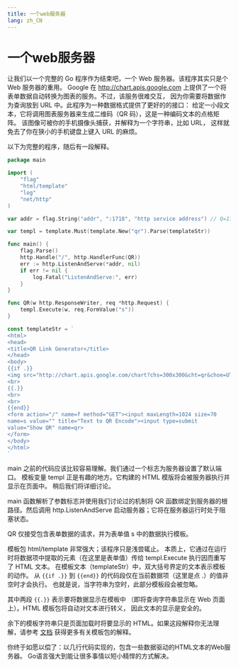 ```yaml
---
title: 一个web服务器
lang: zh_CN
---
```


# 一个web服务器

让我们以一个完整的 Go 程序作为结束吧，一个 Web 服务器。该程序其实只是个 Web 服务器的重用。 Google 在 http://chart.apis.google.com 上提供了一个将表单数据自动转换为图表的服务。不过，该服务很难交互， 因为你需要将数据作为查询放到 URL 中。此程序为一种数据格式提供了更好的的接口： 给定一小段文本，它将调用图表服务器来生成二维码（QR 码），这是一种编码文本的点格矩阵。 该图像可被你的手机摄像头捕获，并解释为一个字符串，比如 URL， 这样就免去了你在狭小的手机键盘上键入 URL 的麻烦。

以下为完整的程序，随后有一段解释。

```go
package main

import (
    "flag"
    "html/template"
    "log"
    "net/http"
)

var addr = flag.String("addr", ":1718", "http service address") // Q=17, R=18

var templ = template.Must(template.New("qr").Parse(templateStr))

func main() {
    flag.Parse()
    http.Handle("/", http.HandlerFunc(QR))
    err := http.ListenAndServe(*addr, nil)
    if err != nil {
        log.Fatal("ListenAndServe:", err)
    }
}

func QR(w http.ResponseWriter, req *http.Request) {
    templ.Execute(w, req.FormValue("s"))
}

const templateStr = `
<html>
<head>
<title>QR Link Generator</title>
</head>
<body>
{{if .}}
<img src="http://chart.apis.google.com/chart?chs=300x300&cht=qr&choe=UTF-8&chl={{.}}" />
<br>
{{.}}
<br>
<br>
{{end}}
<form action="/" name=f method="GET"><input maxLength=1024 size=70
name=s value="" title="Text to QR Encode"><input type=submit
value="Show QR" name=qr>
</form>
</body>
</html>
`
```

main 之前的代码应该比较容易理解。我们通过一个标志为服务器设置了默认端口。 模板变量 templ 正是有趣的地方。它构建的 HTML 模版将会被服务器执行并显示在页面中。 稍后我们将详细讨论。

main 函数解析了参数标志并使用我们讨论过的机制将 QR 函数绑定到服务器的根路径。然后调用 http.ListenAndServe 启动服务器；它将在服务器运行时处于阻塞状态。

QR 仅接受包含表单数据的请求，并为表单值 s 中的数据执行模板。

模板包 html/template 非常强大；该程序只是浅尝辄止。 本质上，它通过在运行时将数据项中提取的元素（在这里是表单值）传给 templ.Execute 执行因而重写了 HTML 文本。 在模板文本（templateStr）中，双大括号界定的文本表示模板的动作。 从 `{{if .}}` 到 `{{end}}` 的代码段仅在当前数据项（这里是点 .）的值非空时才会执行。 也就是说，当字符串为空时，此部分模板段会被忽略。

其中两段 `{{.}}` 表示要将数据显示在模板中 （即将查询字符串显示在 Web 页面上）。HTML 模板包将自动对文本进行转义， 因此文本的显示是安全的。

余下的模板字符串只是页面加载时将要显示的 HTML。如果这段解释你无法理解，请参考 [文档](https://go-zh.org/pkg/html/template/) 获得更多有关模板包的解释。

你终于如愿以偿了：以几行代码实现的，包含一些数据驱动的HTML文本的Web服务器。 Go语言强大到能让很多事情以短小精悍的方式解决。
